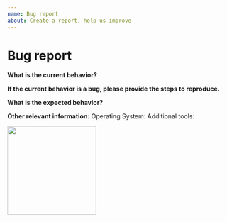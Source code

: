 ```yaml
---
name: Bug report
about: Create a report, help us improve
---
```


<!-- Before creating an issue please make sure you are using the latest version. -->

# Bug report

**What is the current behavior?**

**If the current behavior is a bug, please provide the steps to reproduce.**

<!-- The most helpful is a minimal reproduction with instructions on how to reproduce -->
<!-- Please only add small code snippets directly into this issue -->
<!-- https://gist.github.com is a good place for longer code snippets -->
<!-- If your issue is caused by a plugin or loader, please create an issue on the loader/plugin repository instead -->

**What is the expected behavior?**

<!-- "It should work" is not a helpful explanation -->
<!-- Explain exactly how it should behave -->

**Other relevant information:**
Operating System:
Additional tools:

<img src="https://raw.githubusercontent.com/stangahh/up/master/assets/up.png" height="200">
